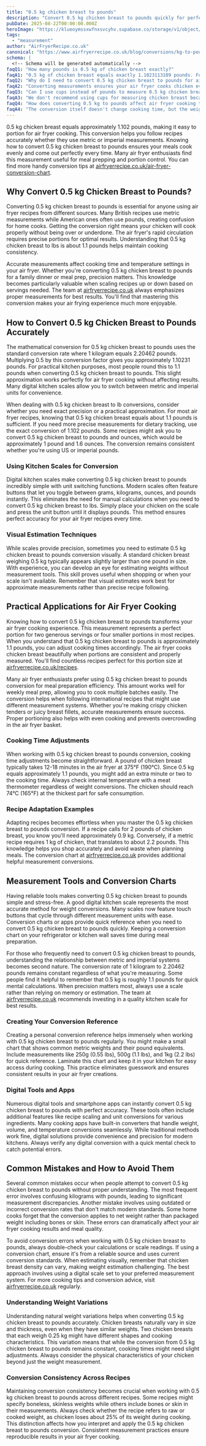 ```yaml
---
title: "0.5 kg chicken breast to pounds"
description: "Convert 0.5 kg chicken breast to pounds quickly for perfect air fryer meals. Get accurate measurements and cooking tips in seconds."
pubDate: 2025-08-22T00:00:00.000Z
heroImage: "https://klueoymssxwfnxsvcyhv.supabase.co/storage/v1/object/public/Shmucket/0-5-kg-chicken-breast-to-pounds.webp"
tags:
  - "measurement"
author: "AirFryerRecipe.co.uk"
canonical: "https://www.airfryerrecipe.co.uk/blog/conversions/kg-to-pounds/0-5-kg-chicken-breast-to-pounds"
schema: |
  <!-- Schema will be generated automatically -->
faqQ1: "How many pounds is 0.5 kg of chicken breast exactly?"
faqA1: "0.5 kg of chicken breast equals exactly 1.1023113109 pounds. For practical kitchen purposes, most people round this to 1.1 pounds when preparing air fryer recipes. This slight approximation works perfectly for cooking without affecting results, as air fryers are forgiving with small weight variations."
faqQ2: "Why do I need to convert 0.5 kg chicken breast to pounds for air frying?"
faqA2: "Converting measurements ensures your air fryer cooks chicken evenly and thoroughly. Many recipes use different measurement systems, and accurate conversions prevent undercooking or overcooking. Knowing that 0.5 kg equals approximately 1.1 pounds helps you follow international recipes correctly and achieve perfect results every time in your air fryer."
faqQ3: "Can I use cups instead of pounds to measure 0.5 kg chicken breast?"
faqA3: "We don't recommend using cups for measuring chicken breast because weight measurements are far more accurate. 0.5 kg of chopped chicken breast might fill about 4 cups, but this varies greatly depending on how finely you chop it. For consistent air fryer results, always use a kitchen scale to convert 0.5 kg chicken breast to pounds directly rather than using volume measurements."
faqQ4: "How does converting 0.5 kg to pounds affect air fryer cooking time?"
faqA4: "The conversion itself doesn't change cooking time, but the weight does. Since 0.5 kg equals approximately 1.1 pounds, you might need to add 1-2 minutes to standard pound-based cooking times. Always check internal temperature with a meat thermometer – chicken should reach 74°C (165°F) regardless of weight conversions for safe consumption from your air fryer."
---
```

<p>0.5 kg chicken breast equals approximately 1.102 pounds, making it easy to portion for air fryer cooking. This conversion helps you follow recipes accurately whether they use metric or imperial measurements. Knowing how to convert 0.5 kg chicken breast to pounds ensures your meals cook evenly and come out perfectly every time. Many air fryer enthusiasts find this measurement useful for meal prepping and portion control. You can find more handy conversion tips at <a href=https://www.airfryerrecipe.co.uk/air-fryer-conversion-chart>airfryerrecipe.co.uk/air-fryer-conversion-chart</a>.</p>

<h2>Why Convert 0.5 kg Chicken Breast to Pounds?</h2>
<p>Converting 0.5 kg chicken breast to pounds is essential for anyone using air fryer recipes from different sources. Many British recipes use metric measurements while American ones often use pounds, creating confusion for home cooks. Getting the conversion right means your chicken will cook properly without being over or underdone. The air fryer's rapid circulation requires precise portions for optimal results. Understanding that 0.5 kg chicken breast to lbs is about 1.1 pounds helps maintain cooking consistency.</p>
<p>Accurate measurements affect cooking time and temperature settings in your air fryer. Whether you're converting 0.5 kg chicken breast to pounds for a family dinner or meal prep, precision matters. This knowledge becomes particularly valuable when scaling recipes up or down based on servings needed. The team at <a href=https://www.airfryerrecipe.co.uk>airfryerrecipe.co.uk</a> always emphasizes proper measurements for best results. You'll find that mastering this conversion makes your air frying experience much more enjoyable.</p>

<h2>How to Convert 0.5 kg Chicken Breast to Pounds Accurately</h2>
<p>The mathematical conversion for 0.5 kg chicken breast to pounds uses the standard conversion rate where 1 kilogram equals 2.20462 pounds. Multiplying 0.5 by this conversion factor gives you approximately 1.10231 pounds. For practical kitchen purposes, most people round this to 1.1 pounds when converting 0.5 kg chicken breast to pounds. This slight approximation works perfectly for air fryer cooking without affecting results. Many digital kitchen scales allow you to switch between metric and imperial units for convenience.</p>
<p>When dealing with 0.5 kg chicken breast to lb conversions, consider whether you need exact precision or a practical approximation. For most air fryer recipes, knowing that 0.5 kg chicken breast equals about 1.1 pounds is sufficient. If you need more precise measurements for dietary tracking, use the exact conversion of 1.102 pounds. Some recipes might ask you to convert 0.5 kg chicken breast to pounds and ounces, which would be approximately 1 pound and 1.6 ounces. The conversion remains consistent whether you're using US or imperial pounds.</p>

<h3>Using Kitchen Scales for Conversion</h3>
<p>Digital kitchen scales make converting 0.5 kg chicken breast to pounds incredibly simple with unit switching functions. Modern scales often feature buttons that let you toggle between grams, kilograms, ounces, and pounds instantly. This eliminates the need for manual calculations when you need to convert 0.5 kg chicken breast to lbs. Simply place your chicken on the scale and press the unit button until it displays pounds. This method ensures perfect accuracy for your air fryer recipes every time.</p>

<h3>Visual Estimation Techniques</h3>
<p>While scales provide precision, sometimes you need to estimate 0.5 kg chicken breast to pounds conversion visually. A standard chicken breast weighing 0.5 kg typically appears slightly larger than one pound in size. With experience, you can develop an eye for estimating weights without measurement tools. This skill proves useful when shopping or when your scale isn't available. Remember that visual estimates work best for approximate measurements rather than precise recipe following.</p>

<h2>Practical Applications for Air Fryer Cooking</h2>
<p>Knowing how to convert 0.5 kg chicken breast to pounds transforms your air fryer cooking experience. This measurement represents a perfect portion for two generous servings or four smaller portions in most recipes. When you understand that 0.5 kg chicken breast to pounds is approximately 1.1 pounds, you can adjust cooking times accordingly. The air fryer cooks chicken breast beautifully when portions are consistent and properly measured. You'll find countless recipes perfect for this portion size at <a href=https://www.airfryerrecipe.co.uk/recipes>airfryerrecipe.co.uk/recipes</a>.</p>
<p>Many air fryer enthusiasts prefer using 0.5 kg chicken breast to pounds conversion for meal preparation efficiency. This amount works well for weekly meal prep, allowing you to cook multiple batches easily. The conversion helps when following international recipes that might use different measurement systems. Whether you're making crispy chicken tenders or juicy breast fillets, accurate measurements ensure success. Proper portioning also helps with even cooking and prevents overcrowding in the air fryer basket.</p>

<h3>Cooking Time Adjustments</h3>
<p>When working with 0.5 kg chicken breast to pounds conversion, cooking time adjustments become straightforward. A pound of chicken breast typically takes 12-18 minutes in the air fryer at 375°F (190°C). Since 0.5 kg equals approximately 1.1 pounds, you might add an extra minute or two to the cooking time. Always check internal temperature with a meat thermometer regardless of weight conversions. The chicken should reach 74°C (165°F) at the thickest part for safe consumption.</p>

<h3>Recipe Adaptation Examples</h3>
<p>Adapting recipes becomes effortless when you master the 0.5 kg chicken breast to pounds conversion. If a recipe calls for 2 pounds of chicken breast, you know you'll need approximately 0.9 kg. Conversely, if a metric recipe requires 1 kg of chicken, that translates to about 2.2 pounds. This knowledge helps you shop accurately and avoid waste when planning meals. The conversion chart at <a href=https://www.airfryerrecipe.co.uk/air-fryer-conversion-chart>airfryerrecipe.co.uk</a> provides additional helpful measurement conversions.</p>

<h2>Measurement Tools and Conversion Charts</h2>
<p>Having reliable tools makes converting 0.5 kg chicken breast to pounds simple and stress-free. A good digital kitchen scale represents the most accurate method for weight conversions. Many scales now feature touch buttons that cycle through different measurement units with ease. Conversion charts or apps provide quick reference when you need to convert 0.5 kg chicken breast to pounds quickly. Keeping a conversion chart on your refrigerator or kitchen wall saves time during meal preparation.</p>
<p>For those who frequently need to convert 0.5 kg chicken breast to pounds, understanding the relationship between metric and imperial systems becomes second nature. The conversion rate of 1 kilogram to 2.20462 pounds remains constant regardless of what you're measuring. Some people find it helpful to remember that 0.5 kg is roughly 1.1 pounds for quick mental calculations. When precision matters most, always use a scale rather than relying on memory or estimation. The team at <a href=https://www.airfryerrecipe.co.uk>airfryerrecipe.co.uk</a> recommends investing in a quality kitchen scale for best results.</p>

<h3>Creating Your Conversion Reference</h3>
<p>Creating a personal conversion reference helps immensely when working with 0.5 kg chicken breast to pounds regularly. You might make a small chart that shows common metric weights and their pound equivalents. Include measurements like 250g (0.55 lbs), 500g (1.1 lbs), and 1kg (2.2 lbs) for quick reference. Laminate this chart and keep it in your kitchen for easy access during cooking. This practice eliminates guesswork and ensures consistent results in your air fryer creations.</p>

<h3>Digital Tools and Apps</h3>
<p>Numerous digital tools and smartphone apps can instantly convert 0.5 kg chicken breast to pounds with perfect accuracy. These tools often include additional features like recipe scaling and unit conversions for various ingredients. Many cooking apps have built-in converters that handle weight, volume, and temperature conversions seamlessly. While traditional methods work fine, digital solutions provide convenience and precision for modern kitchens. Always verify any digital conversion with a quick mental check to catch potential errors.</p>

<h2>Common Mistakes and How to Avoid Them</h2>
<p>Several common mistakes occur when people attempt to convert 0.5 kg chicken breast to pounds without proper understanding. The most frequent error involves confusing kilograms with pounds, leading to significant measurement discrepancies. Another mistake involves using outdated or incorrect conversion rates that don't match modern standards. Some home cooks forget that the conversion applies to net weight rather than packaged weight including bones or skin. These errors can dramatically affect your air fryer cooking results and meal quality.</p>
<p>To avoid conversion errors when working with 0.5 kg chicken breast to pounds, always double-check your calculations or scale readings. If using a conversion chart, ensure it's from a reliable source and uses current conversion standards. When estimating visually, remember that chicken breast density can vary, making weight estimation challenging. The best approach involves using a digital scale set to your preferred measurement system. For more cooking tips and conversion advice, visit <a href=https://www.airfryerrecipe.co.uk>airfryerrecipe.co.uk</a> regularly.</p>

<h3>Understanding Weight Variations</h3>
<p>Understanding natural weight variations helps when converting 0.5 kg chicken breast to pounds accurately. Chicken breasts naturally vary in size and thickness, even when they have similar weights. Two chicken breasts that each weigh 0.25 kg might have different shapes and cooking characteristics. This variation means that while the conversion from 0.5 kg chicken breast to pounds remains constant, cooking times might need slight adjustments. Always consider the physical characteristics of your chicken beyond just the weight measurement.</p>

<h3>Conversion Consistency Across Recipes</h3>
<p>Maintaining conversion consistency becomes crucial when working with 0.5 kg chicken breast to pounds across different recipes. Some recipes might specify boneless, skinless weights while others include bones or skin in their measurements. Always check whether the recipe refers to raw or cooked weight, as chicken loses about 25% of its weight during cooking. This distinction affects how you interpret and apply the 0.5 kg chicken breast to pounds conversion. Consistent measurement practices ensure reproducible results in your air fryer cooking.</p>
